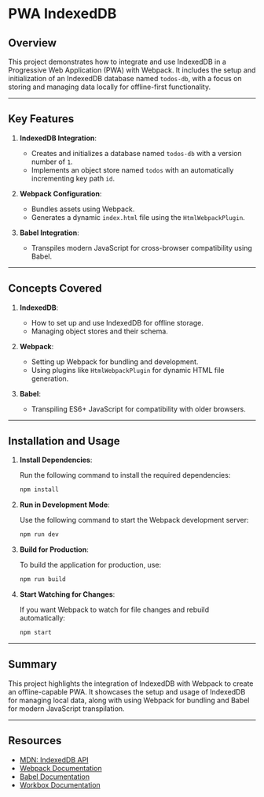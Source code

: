 # PWA IndexedDB

## Overview

This project demonstrates how to integrate and use IndexedDB in a Progressive Web Application (PWA) with Webpack. It includes the setup and initialization of an IndexedDB database named `todos-db`, with a focus on storing and managing data locally for offline-first functionality.

---

## Key Features

1. **IndexedDB Integration**:

   - Creates and initializes a database named `todos-db` with a version number of `1`.
   - Implements an object store named `todos` with an automatically incrementing key path `id`.

2. **Webpack Configuration**:

   - Bundles assets using Webpack.
   - Generates a dynamic `index.html` file using the `HtmlWebpackPlugin`.

3. **Babel Integration**:
   - Transpiles modern JavaScript for cross-browser compatibility using Babel.

---

## Concepts Covered

1. **IndexedDB**:

   - How to set up and use IndexedDB for offline storage.
   - Managing object stores and their schema.

2. **Webpack**:

   - Setting up Webpack for bundling and development.
   - Using plugins like `HtmlWebpackPlugin` for dynamic HTML file generation.

3. **Babel**:
   - Transpiling ES6+ JavaScript for compatibility with older browsers.

---

## Installation and Usage

1. **Install Dependencies**:

   Run the following command to install the required dependencies:

   ```bash
   npm install
   ```

2. **Run in Development Mode**:

   Use the following command to start the Webpack development server:

   ```bash
   npm run dev
   ```

3. **Build for Production**:

   To build the application for production, use:

   ```bash
   npm run build
   ```

4. **Start Watching for Changes**:

   If you want Webpack to watch for file changes and rebuild automatically:

   ```bash
   npm start
   ```

---

## Summary

This project highlights the integration of IndexedDB with Webpack to create an offline-capable PWA. It showcases the setup and usage of IndexedDB for managing local data, along with using Webpack for bundling and Babel for modern JavaScript transpilation.

---

## Resources

- [MDN: IndexedDB API](https://developer.mozilla.org/en-US/docs/Web/API/IndexedDB_API)
- [Webpack Documentation](https://webpack.js.org/)
- [Babel Documentation](https://babeljs.io/)
- [Workbox Documentation](https://developer.chrome.com/docs/workbox/)
